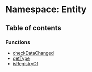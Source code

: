 # Namespace: Entity

## Table of contents

### Functions

* [checkDataChanged](/en/auto-docs/editor/functions/Entity.checkDataChanged.md)
* [getType](/en/auto-docs/editor/functions/Entity.getType.md)
* [isRegistryOf](/en/auto-docs/editor/functions/Entity.isRegistryOf.md)
